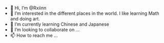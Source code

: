 - 👋 Hi, I’m @Rxiinn
- 👀 I’m interested in the different places in the world. I like learning Math and doing art.
- 🌱 I’m currently learning Chinese and Japanese
- 💞️ I’m looking to collaborate on ...
- 📫 How to reach me ...

<!---
Rxiinn/Rxiinn is a ✨ special ✨ repository because its `README.md` (this file) appears on your GitHub profile.
You can click the Preview link to take a look at your changes.
--->
